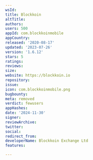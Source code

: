 ```yaml
---
wsId: 
title: Blockkoin
altTitle: 
authors: 
users: 500
appId: com.blockkoinmobile
appCountry: 
released: '2020-08-17'
updated: '2023-07-26'
version: '1.6.12'
stars: 5
ratings: 
reviews: 
size: 
website: https://blockkoin.io
repository: 
issue: 
icon: com.blockkoinmobile.png
bugbounty: 
meta: removed
verdict: fewusers
appHashes: 
date: '2024-11-30'
signer: 
reviewArchive: 
twitter: 
social: 
redirect_from: 
developerName: Blockkoin Exchange Ltd
features: 

---
```


